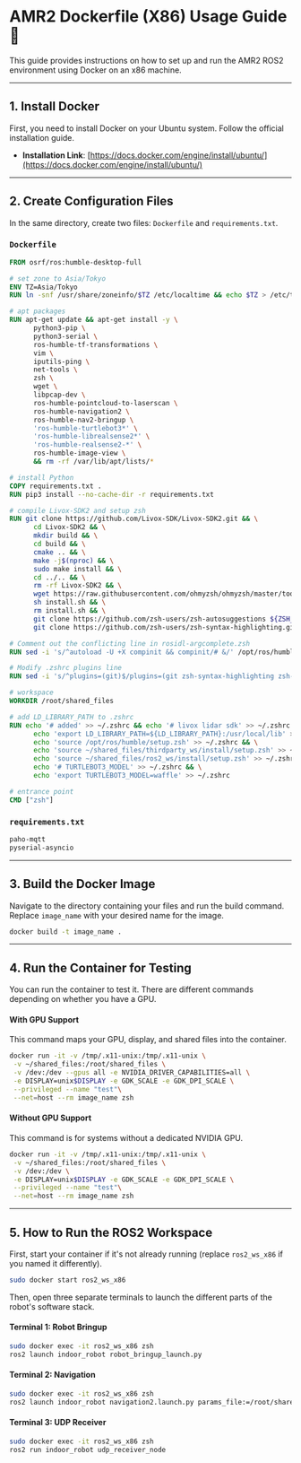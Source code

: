 # AMR2 Dockerfile (X86) Usage Guide 🤖

This guide provides instructions on how to set up and run the AMR2 ROS2 environment using Docker on an x86 machine.

-----

## 1\. Install Docker

First, you need to install Docker on your Ubuntu system. Follow the official installation guide.

  * **Installation Link**: [https://docs.docker.com/engine/install/ubuntu/](https://docs.docker.com/engine/install/ubuntu/)

-----

## 2\. Create Configuration Files

In the same directory, create two files: `Dockerfile` and `requirements.txt`.

### `Dockerfile`

```dockerfile
FROM osrf/ros:humble-desktop-full

# set zone to Asia/Tokyo
ENV TZ=Asia/Tokyo
RUN ln -snf /usr/share/zoneinfo/$TZ /etc/localtime && echo $TZ > /etc/timezone

# apt packages
RUN apt-get update && apt-get install -y \
      python3-pip \
      python3-serial \
      ros-humble-tf-transformations \
      vim \
      iputils-ping \
      net-tools \
      zsh \
      wget \
      libpcap-dev \
      ros-humble-pointcloud-to-laserscan \
      ros-humble-navigation2 \
      ros-humble-nav2-bringup \
      'ros-humble-turtlebot3*' \
      'ros-humble-librealsense2*' \
      'ros-humble-realsense2-*' \
      ros-humble-image-view \
      && rm -rf /var/lib/apt/lists/*

# install Python
COPY requirements.txt .
RUN pip3 install --no-cache-dir -r requirements.txt

# compile Livox-SDK2 and setup zsh
RUN git clone https://github.com/Livox-SDK/Livox-SDK2.git && \
      cd Livox-SDK2 && \
      mkdir build && \
      cd build && \
      cmake .. && \
      make -j$(nproc) && \
      sudo make install && \
      cd ../.. && \
      rm -rf Livox-SDK2 && \
      wget https://raw.githubusercontent.com/ohmyzsh/ohmyzsh/master/tools/install.sh && \
      sh install.sh && \
      rm install.sh && \
      git clone https://github.com/zsh-users/zsh-autosuggestions ${ZSH_CUSTOM:-~/.oh-my-zsh/custom}/plugins/zsh-autosuggestions && \
      git clone https://github.com/zsh-users/zsh-syntax-highlighting.git ${ZSH_CUSTOM:-~/.oh-my-zsh/custom}/plugins/zsh-syntax-highlighting

# Comment out the conflicting line in rosidl-argcomplete.zsh
RUN sed -i 's/^autoload -U +X compinit && compinit/# &/' /opt/ros/humble/share/rosidl_cli/environment/rosidl-argcomplete.zsh

# Modify .zshrc plugins line
RUN sed -i 's/^plugins=(git)$/plugins=(git zsh-syntax-highlighting zsh-autosuggestions)/' ~/.zshrc

# workspace
WORKDIR /root/shared_files

# add LD_LIBRARY_PATH to .zshrc
RUN echo '# added' >> ~/.zshrc && echo '# livox lidar sdk' >> ~/.zshrc && \
      echo 'export LD_LIBRARY_PATH=${LD_LIBRARY_PATH}:/usr/local/lib' >> ~/.zshrc && \
      echo 'source /opt/ros/humble/setup.zsh' >> ~/.zshrc && \
      echo 'source ~/shared_files/thirdparty_ws/install/setup.zsh' >> ~/.zshrc && \
      echo 'source ~/shared_files/ros2_ws/install/setup.zsh' >> ~/.zshrc && \
      echo '# TURTLEBOT3_MODEL' >> ~/.zshrc && \
      echo 'export TURTLEBOT3_MODEL=waffle' >> ~/.zshrc

# entrance point
CMD ["zsh"]
```

### `requirements.txt`

```txt
paho-mqtt
pyserial-asyncio
```

-----

## 3\. Build the Docker Image

Navigate to the directory containing your files and run the build command. Replace `image_name` with your desired name for the image.

```zsh
docker build -t image_name .
```

-----

## 4\. Run the Container for Testing

You can run the container to test it. There are different commands depending on whether you have a GPU.

#### With GPU Support

This command maps your GPU, display, and shared files into the container.

```zsh
docker run -it -v /tmp/.x11-unix:/tmp/.x11-unix \
 -v ~/shared_files:/root/shared_files \
 -v /dev:/dev --gpus all -e NVIDIA_DRIVER_CAPABILITIES=all \
 -e DISPLAY=unix$DISPLAY -e GDK_SCALE -e GDK_DPI_SCALE \
 --privileged --name "test"\
 --net=host --rm image_name zsh
```

#### Without GPU Support

This command is for systems without a dedicated NVIDIA GPU.

```zsh
docker run -it -v /tmp/.x11-unix:/tmp/.x11-unix \
 -v ~/shared_files:/root/shared_files \
 -v /dev:/dev \
 -e DISPLAY=unix$DISPLAY -e GDK_SCALE -e GDK_DPI_SCALE \
 --privileged --name "test"\
 --net=host --rm image_name zsh
```

-----

## 5\. How to Run the ROS2 Workspace

First, start your container if it's not already running (replace `ros2_ws_x86` if you named it differently).

```zsh
sudo docker start ros2_ws_x86
```

Then, open three separate terminals to launch the different parts of the robot's software stack.

#### Terminal 1: Robot Bringup

```zsh
sudo docker exec -it ros2_ws_x86 zsh
ros2 launch indoor_robot robot_bringup_launch.py
```

#### Terminal 2: Navigation

```zsh
sudo docker exec -it ros2_ws_x86 zsh
ros2 launch indoor_robot navigation2.launch.py params_file:=/root/shared_files/ros2_ws/src/indoor_robot/config/nav2_params_3d.yaml use_sim_time:=False
```

#### Terminal 3: UDP Receiver

```zsh
sudo docker exec -it ros2_ws_x86 zsh
ros2 run indoor_robot udp_receiver_node
```

